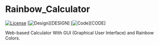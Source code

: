 # Rainbow_Calculator
[![License](https://img.shields.io/github/license/UltraStudioLTD/Rainbow_Calculator)](LICENSE)
[![Design](https://img.shields.io/badge/Design-GhostStudio%E2%84%A2-red)][DESIGN]
[![Code](https://img.shields.io/badge/Code-UltraCoder%E2%84%A2-blue)][CODE]

Web-based Calculator With GUI (Graphical User Interface) and Rainbow Colors.
